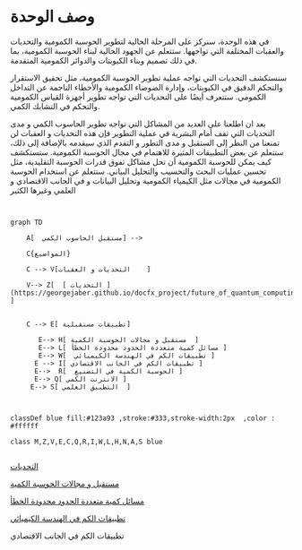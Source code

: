 # وصف الوحدة 




في هذه الوحدة، سنركز على المرحلة الحالية لتطوير الحوسبة الكمومية والتحديات والعقبات المختلفة التي تواجهها. ستتعلم عن الجهود الحالية لبناء الحوسبة الكمومية، بما في ذلك تصميم وبناء الكيوبتات والدوائر الكمومية المتقدمة.

سنستكشف التحديات التي تواجه عملية تطوير الحوسبة الكمومية، مثل تحقيق الاستقرار والتحكم الدقيق في الكيوبتات، وإدارة الضوضاء الكمومية والأخطاء الناجمة عن التداخل الكمومي. ستتعرف أيضًا على التحديات التي تواجه تطوير أجهزة القياس الكمومية والتحكم في التشابك الكمي.


بعد ان اطلعنا على العديد من المشاكل التي تواجه تطوير الحاسوب الكمي و مدى التحديات التي تقف أمام البشرية في عملية التطوير
فإن هذه التحديات و العقبات لن تمنعنا من النظر إلى الستقبل و مدى التطور و التقدم الذي سيقدمه 
بالإضافة إلى ذلك، ستتعلم عن بعض التطبيقات المثيرة للاهتمام في مجال الحوسبة الكمومية. ستستكشف كيف يمكن للحوسبة الكمومية أن تحل مشاكل تفوق قدرات الحوسبة التقليدية، مثل تحسين عمليات البحث والتحسيب والتحليل البياني. ستتعلم عن استخدام الحوسبة الكمومية في مجالات مثل الكيمياء الكمومية وتحليل البيانات و في الجانب الاقتصادي
و العلمي وغيرها الكثير 



```mermaid


graph TD

    A[  مستقبل الحاسوب الكمي] -->

    C{المواضيع} 

    C --> V[التحديات و العقبات    ] 

    V--> Z[  [ التحديات ](https://georgejaber.github.io/docfx_project/future_of_quantum_computing/Challenges_and_hindrances/Challenges.html) ]


    C --> E[ تطبيقات مستقبلية]

       E--> H[ مستقبل و مجالات الحوسبة الكمية  ]
       E--> L[ مسائل كمية متعددة الحدود محدودة الخطأ ]
       E--> W[  تطبيقات الكم في الهندسة الكيميائي ]
      E --> I[ تطبيقات الكم في الجانب الاقتصادي ]
      E-->  R[  الحوسبة الكمية في التصنيع ]
      E--> Q[ الانترنت الكمي ] 
     E--> S[ التطبيق العلمي  ] 



classDef blue fill:#123a93 ,stroke:#333,stroke-width:2px  ,color : #ffffff

class M,Z,V,E,C,Q,R,I,W,L,H,N,A,S blue


```  


[ التحديات ](https://georgejaber.github.io/docfx_project/future_of_quantum_computing/Challenges_and_hindrances/Challenges.html)


[مستقبل و مجالات الحوسبة الكمية  ](https://georgejaber.github.io/docfx_project/future_of_quantum_computing/future_applications/introduction.html)


[مسائل كمية متعددة الحدود محدودة الخطأ  ](https://georgejaber.github.io/docfx_project/future_of_quantum_computing/future_applications/BQP.html)

[تطبيقات الكم في الهندسة الكيميائي ](https://georgejaber.github.io/docfx_project/future_of_quantum_computing/Challenges_and_hindrances/Challenges.html)


تطبيقات الكم في الجانب الاقتصادي 

